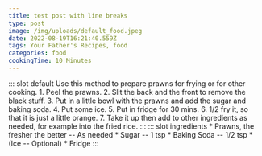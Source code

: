 ```yaml
---
title: test post with line breaks
type: post
image: /img/uploads/default_food.jpeg
date: 2022-08-19T16:21:40.559Z
tags: Your Father's Recipes, food
categories: food
cookingTime: 10 Minutes
---
```

::: slot default     Use this method to prepare prawns for frying or for other cooking. <!-- more --> 1. Peel the prawns. 2. Slit the back and the front to remove the black stuff. 3. Put in a little bowl with the prawns and add the sugar and baking soda. 4. Put some ice. 5. Put in fridge for 30 mins. 6. 1/2 fry it, so that it is just a little orange. 7. Take it up then add to other ingredients as needed, for example into the fried rice. ::: ::: slot ingredients   * Prawns, the fresher the better -- As needed * Sugar -- 1 tsp * Baking Soda -- 1/2 tsp * (Ice -- Optional) * Fridge :::